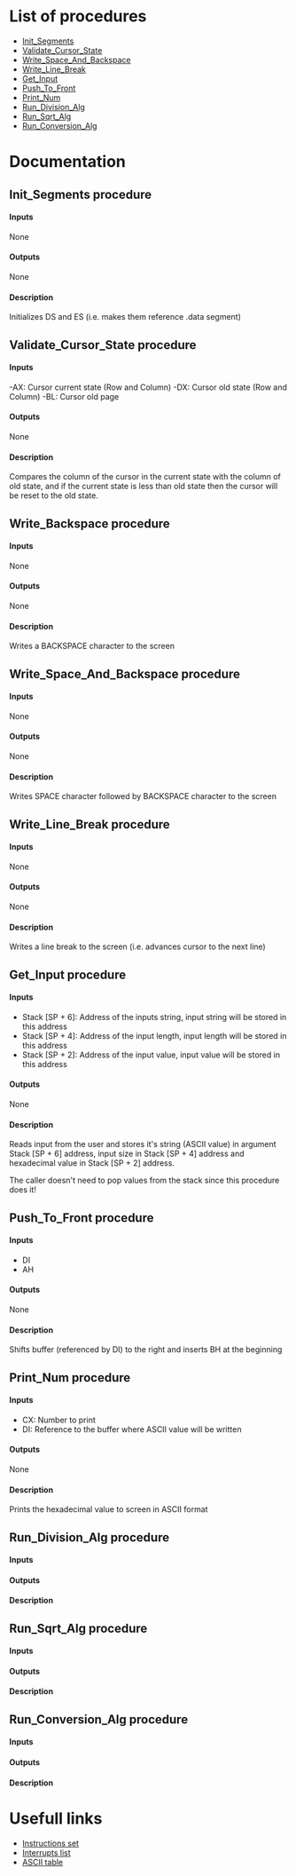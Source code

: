 # List of procedures
- [Init_Segments](https://github.com/vadimsZinatulins/ProjAC1#init_segments-procedure)
- [Validate_Cursor_State](https://github.com/vadimsZinatulins/ProjAC1#validate_cursor_state-procedure)
- [Write_Space_And_Backspace](https://github.com/vadimsZinatulins/ProjAC1#write_space_and_backspace-procedure)
- [Write_Line_Break](https://github.com/vadimsZinatulins/ProjAC1#write_line_break-procedure)
- [Get_Input](https://github.com/vadimsZinatulins/ProjAC1#get_input-procedure)
- [Push_To_Front](https://github.com/vadimsZinatulins/ProjAC1#push_to_front-procedure)
- [Print_Num](https://github.com/vadimsZinatulins/ProjAC1#print_num-procedure)
- [Run_Division_Alg](https://github.com/vadimsZinatulins/ProjAC1#run_division_alg-procedure)
- [Run_Sqrt_Alg](https://github.com/vadimsZinatulins/ProjAC1#run_sqrt_alg-procedure)
- [Run_Conversion_Alg](https://github.com/vadimsZinatulins/ProjAC1#run_conversion_alg-procedure)

# Documentation
## Init_Segments procedure
#### Inputs
None
#### Outputs
None
#### Description
Initializes  DS and ES (i.e. makes them reference .data segment)

## Validate_Cursor_State procedure
#### Inputs
-AX: Cursor current state (Row and Column)
-DX: Cursor old state (Row and Column)
-BL: Cursor old page
#### Outputs
None
#### Description
Compares the column of the cursor in the current state with the column of old state, and if the current state is less than old state then the cursor will be reset to the old state.

## Write_Backspace procedure
#### Inputs
None
#### Outputs
None
#### Description
Writes a BACKSPACE character to the screen

## Write_Space_And_Backspace procedure
#### Inputs
None
#### Outputs
None
#### Description
Writes SPACE character followed by BACKSPACE character to the screen

## Write_Line_Break procedure
#### Inputs
None
#### Outputs
None
#### Description
Writes a line break to the screen (i.e. advances cursor to the next line)

## Get_Input procedure
#### Inputs
- Stack [SP + 6]: Address of the inputs string, input string will be stored in this address
- Stack [SP + 4]: Address of the input length, input length will be stored in this address
- Stack [SP + 2]: Address of the input value, input value will be stored in this address
#### Outputs
None
#### Description
Reads input from the user and stores it's string (ASCII value) in argument Stack [SP + 6] address, input size in Stack [SP + 4] address and hexadecimal value in Stack [SP + 2] address.

The caller doesn't need to pop values from the stack since this procedure does it!

## Push_To_Front procedure
#### Inputs
- DI
- AH
#### Outputs
None
#### Description
Shifts buffer (referenced by DI) to the right and inserts BH at the beginning

## Print_Num procedure
#### Inputs
- CX: Number to print
- DI: Reference to the buffer where ASCII value will be written
#### Outputs
None
#### Description
Prints the hexadecimal value to screen in ASCII format

## Run_Division_Alg procedure
#### Inputs
#### Outputs
#### Description

## Run_Sqrt_Alg procedure
#### Inputs
#### Outputs
#### Description

## Run_Conversion_Alg procedure
#### Inputs
#### Outputs
#### Description


# Usefull links
- [Instructions set](https://jbwyatt.com/253/emu/8086_instruction_set.html)
- [Interrupts list](https://jbwyatt.com/253/emu/8086_bios_and_dos_interrupts.html)
- [ASCII table](http://www.asciitable.com/)
